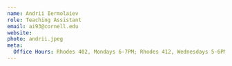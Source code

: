 ```yaml
---
name: Andrii Iermolaiev
role: Teaching Assistant
email: ai93@cornell.edu
website: 
photo: andrii.jpeg
meta:
  Office Hours: Rhodes 402, Mondays 6-7PM; Rhodes 412, Wednesdays 5-6PM, [Zoom Link](https://cornell.zoom.us/j/96798218631?pwd=MHNFd21hRkFEMGljKzNIRS9vWDBSUT09)
---
```

